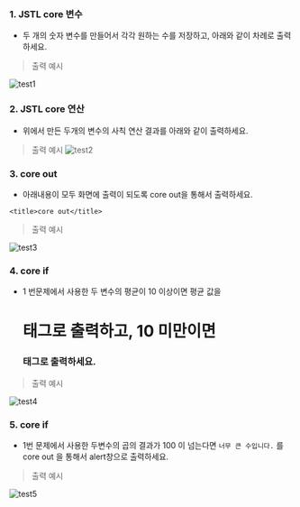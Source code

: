 ### 1. JSTL core 변수 

* 두 개의 숫자 변수를 만들어서 각각 원하는 수를 저장하고, 아래와 같이 차례로 출력하세요. 

> 출력 예시 

![test1](/material/images/dulumary/web/jstl/test01_1_result.png)

### 2. JSTL core 연산

* 위에서 만든 두개의 변수의 사칙 연산 결과를 아래와 같이 출력하세요. 

> 출력 예시 
![test2](/material/images/dulumary/web/jstl/test01_2_result.png)

### 3. core out 

* 아래내용이 모두 화면에 출력이 되도록 core out을 통해서 출력하세요. 

```
<title>core out</title>
```

> 출력 예시 

![test3](/material/images/dulumary/web/jstl/test01_3_result.png)


### 4. core if

* 1 번문제에서 사용한 두 변수의 평균이 10 이상이면 평균 값을 <h1> 태그로 출력하고, 10 미만이면  <h3> 태그로 출력하세요. 


> 출력 예시 

![test4](/material/images/dulumary/web/jstl/test01_4_result.png)


### 5. core if

* 1번 문제에서 사용한 두변수의 곱의 결과가 100 이 넘는다면 `너무 큰 수입니다.` 를 core out 을 통해서 alert창으로 출력하세요. 


> 출력 예시 

![test5](/material/images/dulumary/web/jstl/test01_5_result.png)